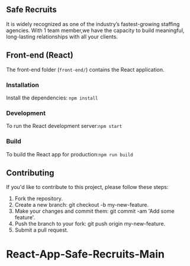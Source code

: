 ## Safe Recruits

It is widely recognized as one of the industry’s fastest-growing staffing agencies. With 1 team member,we have the capacity to build meaningful, long-lasting relationships with all your clients.


## Front-end (React)

The front-end folder (`front-end/`) contains the React application.

### Installation

Install the dependencies: `npm install`

### Development

To run the React development server:`npm start`

### Build 

To build the React app for production:`npm run build`

## Contributing

If you'd like to contribute to this project, please follow these steps:

1. Fork the repository.
2. Create a new branch: git checkout -b my-new-feature.
3. Make your changes and commit them: git commit -am 'Add some feature'.
4. Push the branch to your fork: git push origin my-new-feature.
5. Submit a pull request.
# React-App-Safe-Recruits-Main
